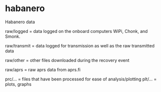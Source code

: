 # habanero
Habanero data

raw/logged   = data logged on the onboard computers WiPi, Chonk, and Smonk.

raw/transmit = data logged for transmission as well as the raw transmitted data

raw/other    = other files downloaded during the recovery event

raw/aprs     = raw aprs data from aprs.fi

prc/...    = files that have been processed for ease of analysis/plotting
plt/...    = plots, graphs
